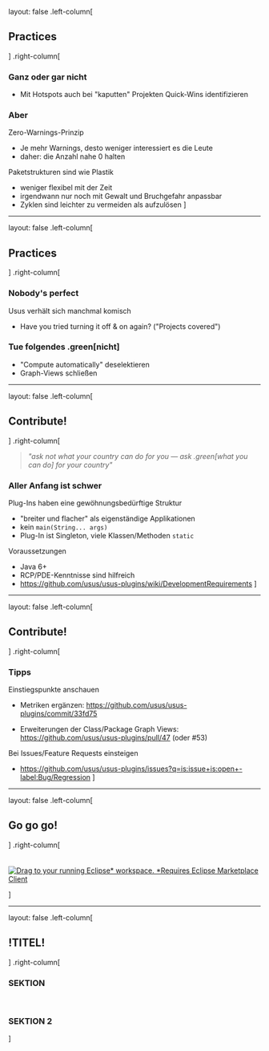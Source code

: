 layout: false
.left-column[
## Practices
]
.right-column[
### Ganz oder gar nicht

- Mit Hotspots auch bei "kaputten" Projekten Quick-Wins identifizieren

### Aber

Zero-Warnings-Prinzip
- Je mehr Warnings, desto weniger interessiert es die Leute
- daher: die Anzahl nahe 0 halten

Paketstrukturen sind wie Plastik
- weniger flexibel mit der Zeit
- irgendwann nur noch mit Gewalt und Bruchgefahr anpassbar
- Zyklen sind leichter zu vermeiden als aufzulösen
]

---

layout: false
.left-column[
## Practices
]
.right-column[
### Nobody's perfect

Usus verhält sich manchmal komisch
- Have you tried turning it off & on again? ("Projects covered")

### Tue folgendes .green[nicht]
- "Compute automatically" deselektieren
- Graph-Views schließen

---

layout: false
.left-column[
## Contribute!
]
.right-column[
> *"ask not what your country can do for you — ask .green[what you can do] for your country"*

### Aller Anfang ist schwer

Plug-Ins haben eine gewöhnungsbedürftige Struktur

- "breiter und flacher" als eigenständige Applikationen
- kein ``main(String... args)``
- Plug-In ist Singleton, viele Klassen/Methoden ``static``

Voraussetzungen
- Java 6+
- RCP/PDE-Kenntnisse sind hilfreich
- https://github.com/usus/usus-plugins/wiki/DevelopmentRequirements
]

---

layout: false
.left-column[
## Contribute!
]
.right-column[
### Tipps

Einstiegspunkte anschauen
- Metriken ergänzen: https://github.com/usus/usus-plugins/commit/33fd75

- Erweiterungen der Class/Package Graph Views: https://github.com/usus/usus-plugins/pull/47 (oder #53)

Bei Issues/Feature Requests einsteigen
- https://github.com/usus/usus-plugins/issues?q=is:issue+is:open+-label:Bug/Regression
]

---

layout: false
.left-column[
## Go go go!
]
.right-column[
<br>
<br>
<br>
[![Drag to your running Eclipse* workspace. *Requires Eclipse Marketplace Client](https://marketplace.eclipse.org/sites/all/themes/solstice/public/images/marketplace/btn-install.png)](http://marketplace.eclipse.org/marketplace-client-intro?mpc_install=1089 "Drag to your running Eclipse* workspace. *Requires Eclipse Marketplace Client")

]

---

layout: false
.left-column[
## !TITEL!
]
.right-column[
### SEKTION

<br>

### SEKTION 2
]
